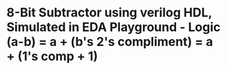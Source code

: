 # 8-Bit Subtractor using verilog HDL, Simulated in EDA Playground - Logic (a-b) = a + (b's 2's compliment) = a + (1's comp + 1)
